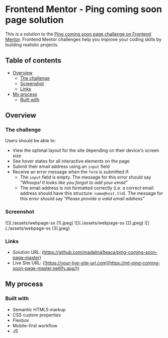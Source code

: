 # Frontend Mentor - Ping coming soon page solution

This is a solution to the [Ping coming soon page challenge on Frontend Mentor](https://www.frontendmentor.io/challenges/ping-single-column-coming-soon-page-5cadd051fec04111f7b848da). Frontend Mentor challenges help you improve your coding skills by building realistic projects. 

## Table of contents

- [Overview](#overview)
  - [The challenge](#the-challenge)
  - [Screenshot](#screenshot)
  - [Links](#links)
- [My process](#my-process)
  - [Built with](#built-with)


## Overview

### The challenge

Users should be able to:

- View the optimal layout for the site depending on their device's screen size
- See hover states for all interactive elements on the page
- Submit their email address using an `input` field
- Receive an error message when the `form` is submitted if:
	- The `input` field is empty. The message for this error should say *"Whoops! It looks like you forgot to add your email"*
	- The email address is not formatted correctly (i.e. a correct email address should have this structure: `name@host.tld`). The message for this error should say *"Please provide a valid email address"*

### Screenshot

![](./assets/webpage-ss (1).jpeg)
![](./assets/webpage-ss (2).jpeg)
![](./assets/webpage-ss (3).jpeg)



### Links

- Solution URL: (https://github.com/madalina1teaca/ping-coming-soon-page-master)
- Live Site URL: ([https://your-live-site-url.com](https://mt-ping-coming-soon-page-master.netlify.app/))

## My process

### Built with

- Semantic HTML5 markup
- CSS custom properties
- Flexbox
- Mobile-first workflow
- JS


